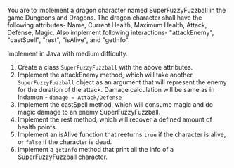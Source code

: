 You are to implement a dragon character named SuperFuzzyFuzzball in the game Dungeons and Dragons. The dragon character shall have the following attributes- Name, Current Health, Maximum Health, Attack, Defense, Magic. Also implement following interactions- "attackEnemy", "castSpell", "rest", "isAlive", and "getInfo".

Implement in Java with medium difficulty.

1) Create a class `SuperFuzzyFuzzball` with the above attributes.
2) Implement the attackEnemy method, which will take another `SuperFuzzyFuzzball` object as an argument that will represent the enemy for the duration of the attack. Damage calculation will be same as in Indamon - `damage = Attack/Defense`
3) Implement the castSpell method, which will consume magic and do magic damage to an enemy SuperFuzzyFuzzball.
4) Implement the rest method, which will recover a defined amount of health points.
5) Implement an isAlive function that reeturns `true` if the character is alive, or `false` if the character is dead.
6) Implement a `getInfo` method that print all the info of a SuperFuzzyFuzzball character.